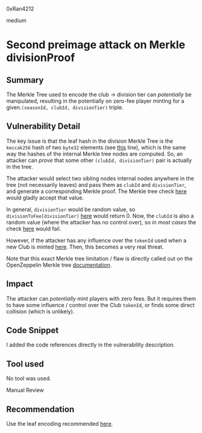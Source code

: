 0xRan4212

medium

# Second preimage attack on Merkle divisionProof

## Summary

The Merkle Tree used to encode the club -> division tier can _potentially_ be manipulated, resulting in the potentially on zero-fee player minting for a given.``(seasonId, clubId, divisionTier)`` triple.

## Vulnerability Detail

The key issue is that the leaf hash in the division Merkle Tree is the ``keccak256`` hash of two ``byte32`` elements (see [this](https://github.com/sherlock-audit/2023-04-footium/blob/main/footium-eth-shareable/contracts/FootiumAcademy.sol#L239) line), which is the same way the hashes of the internal Merkle tree nodes are computed. So, an attacker can *prove* that some other ``(clubId, divisionTier)`` pair is actually in the tree. 

The attacker would select two sibling nodes internal nodes anywhere in the tree (not necessarily leaves) and pass them as ``clubId`` and ``divisionTier``, and generate a corresponding Merkle proof. The Merkle tree check [here](https://github.com/sherlock-audit/2023-04-footium/blob/main/footium-eth-shareable/contracts/FootiumAcademy.sol#L239) would gladly accept that value.

In general, ``divisionTier`` would be random value, so ``divisionToFee[divisionTier]`` [here](https://github.com/sherlock-audit/2023-04-footium/blob/main/footium-eth-shareable/contracts/FootiumAcademy.sol#L258) would return 0. Now, the ``clubId`` is also a random value (where the attacker has no control over), so _in most cases_ the check [here](https://github.com/sherlock-audit/2023-04-footium/blob/main/footium-eth-shareable/contracts/FootiumAcademy.sol#L245) would fail. 

However, if the attacker has any influence over the ``tokenId`` used when a new Club is minted [here](https://github.com/sherlock-audit/2023-04-footium/blob/main/footium-eth-shareable/contracts/FootiumClubMinter.sol#L68). Then, this becomes a very real threat. 

Note that this exact Merkle tree limitation / flaw is directly called out on the OpenZeppelin Merkle tree [documentation](https://docs.openzeppelin.com/contracts/4.x/api/utils#MerkleProof). 
 
## Impact

The attacker can _potentially_ mint players with zero fees. But it requires them to have some influence / control over the Club ``tokenId``, or finds some direct collision (which is unlikely).

## Code Snippet
I added the code references directly in the vulnerability description.

## Tool used
No tool was used.

Manual Review

## Recommendation
Use the leaf encoding recommended [here](https://github.com/OpenZeppelin/merkle-tree#leaf-hash). 